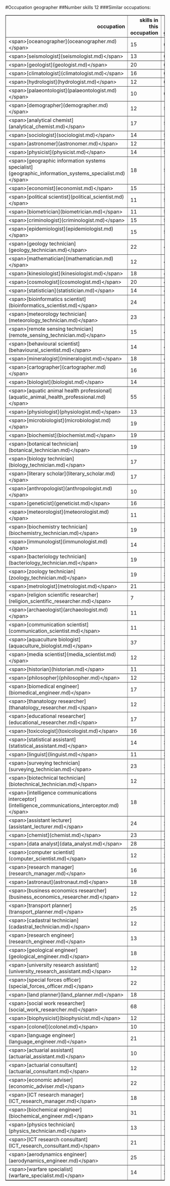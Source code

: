 #Occupation geographer
##Number skills 12
###Similar occupations:
<table border="1" class="dataframe">
  <thead>
    <tr style="text-align: right;">
      <th>occupation</th>
      <th>skills in this occupation</th>
      <th>skills that match geographer</th>
      <th>percentage match with geographer</th>
      <th>skills not in geographer</th>
    </tr>
  </thead>
  <tbody>
    <tr>
      <td>&lt;span&gt;[oceanographer](oceanographer.md)&lt;/span&gt;</td>
      <td>15</td>
      <td>6</td>
      <td>0.500000</td>
      <td>9</td>
    </tr>
    <tr>
      <td>&lt;span&gt;[seismologist](seismologist.md)&lt;/span&gt;</td>
      <td>13</td>
      <td>6</td>
      <td>0.500000</td>
      <td>7</td>
    </tr>
    <tr>
      <td>&lt;span&gt;[geologist](geologist.md)&lt;/span&gt;</td>
      <td>20</td>
      <td>6</td>
      <td>0.500000</td>
      <td>14</td>
    </tr>
    <tr>
      <td>&lt;span&gt;[climatologist](climatologist.md)&lt;/span&gt;</td>
      <td>16</td>
      <td>6</td>
      <td>0.500000</td>
      <td>10</td>
    </tr>
    <tr>
      <td>&lt;span&gt;[hydrologist](hydrologist.md)&lt;/span&gt;</td>
      <td>12</td>
      <td>6</td>
      <td>0.500000</td>
      <td>6</td>
    </tr>
    <tr>
      <td>&lt;span&gt;[palaeontologist](palaeontologist.md)&lt;/span&gt;</td>
      <td>10</td>
      <td>6</td>
      <td>0.500000</td>
      <td>4</td>
    </tr>
    <tr>
      <td>&lt;span&gt;[demographer](demographer.md)&lt;/span&gt;</td>
      <td>12</td>
      <td>5</td>
      <td>0.416667</td>
      <td>7</td>
    </tr>
    <tr>
      <td>&lt;span&gt;[analytical chemist](analytical_chemist.md)&lt;/span&gt;</td>
      <td>17</td>
      <td>5</td>
      <td>0.416667</td>
      <td>12</td>
    </tr>
    <tr>
      <td>&lt;span&gt;[sociologist](sociologist.md)&lt;/span&gt;</td>
      <td>14</td>
      <td>5</td>
      <td>0.416667</td>
      <td>9</td>
    </tr>
    <tr>
      <td>&lt;span&gt;[astronomer](astronomer.md)&lt;/span&gt;</td>
      <td>12</td>
      <td>5</td>
      <td>0.416667</td>
      <td>7</td>
    </tr>
    <tr>
      <td>&lt;span&gt;[physicist](physicist.md)&lt;/span&gt;</td>
      <td>14</td>
      <td>5</td>
      <td>0.416667</td>
      <td>9</td>
    </tr>
    <tr>
      <td>&lt;span&gt;[geographic information systems specialist](geographic_information_systems_specialist.md)&lt;/span&gt;</td>
      <td>18</td>
      <td>5</td>
      <td>0.416667</td>
      <td>13</td>
    </tr>
    <tr>
      <td>&lt;span&gt;[economist](economist.md)&lt;/span&gt;</td>
      <td>15</td>
      <td>5</td>
      <td>0.416667</td>
      <td>10</td>
    </tr>
    <tr>
      <td>&lt;span&gt;[political scientist](political_scientist.md)&lt;/span&gt;</td>
      <td>11</td>
      <td>5</td>
      <td>0.416667</td>
      <td>6</td>
    </tr>
    <tr>
      <td>&lt;span&gt;[biometrician](biometrician.md)&lt;/span&gt;</td>
      <td>11</td>
      <td>5</td>
      <td>0.416667</td>
      <td>6</td>
    </tr>
    <tr>
      <td>&lt;span&gt;[criminologist](criminologist.md)&lt;/span&gt;</td>
      <td>15</td>
      <td>5</td>
      <td>0.416667</td>
      <td>10</td>
    </tr>
    <tr>
      <td>&lt;span&gt;[epidemiologist](epidemiologist.md)&lt;/span&gt;</td>
      <td>15</td>
      <td>5</td>
      <td>0.416667</td>
      <td>10</td>
    </tr>
    <tr>
      <td>&lt;span&gt;[geology technician](geology_technician.md)&lt;/span&gt;</td>
      <td>22</td>
      <td>4</td>
      <td>0.333333</td>
      <td>18</td>
    </tr>
    <tr>
      <td>&lt;span&gt;[mathematician](mathematician.md)&lt;/span&gt;</td>
      <td>12</td>
      <td>4</td>
      <td>0.333333</td>
      <td>8</td>
    </tr>
    <tr>
      <td>&lt;span&gt;[kinesiologist](kinesiologist.md)&lt;/span&gt;</td>
      <td>18</td>
      <td>4</td>
      <td>0.333333</td>
      <td>14</td>
    </tr>
    <tr>
      <td>&lt;span&gt;[cosmologist](cosmologist.md)&lt;/span&gt;</td>
      <td>20</td>
      <td>4</td>
      <td>0.333333</td>
      <td>16</td>
    </tr>
    <tr>
      <td>&lt;span&gt;[statistician](statistician.md)&lt;/span&gt;</td>
      <td>14</td>
      <td>4</td>
      <td>0.333333</td>
      <td>10</td>
    </tr>
    <tr>
      <td>&lt;span&gt;[bioinformatics scientist](bioinformatics_scientist.md)&lt;/span&gt;</td>
      <td>24</td>
      <td>4</td>
      <td>0.333333</td>
      <td>20</td>
    </tr>
    <tr>
      <td>&lt;span&gt;[meteorology technician](meteorology_technician.md)&lt;/span&gt;</td>
      <td>23</td>
      <td>4</td>
      <td>0.333333</td>
      <td>19</td>
    </tr>
    <tr>
      <td>&lt;span&gt;[remote sensing technician](remote_sensing_technician.md)&lt;/span&gt;</td>
      <td>15</td>
      <td>4</td>
      <td>0.333333</td>
      <td>11</td>
    </tr>
    <tr>
      <td>&lt;span&gt;[behavioural scientist](behavioural_scientist.md)&lt;/span&gt;</td>
      <td>14</td>
      <td>4</td>
      <td>0.333333</td>
      <td>10</td>
    </tr>
    <tr>
      <td>&lt;span&gt;[mineralogist](mineralogist.md)&lt;/span&gt;</td>
      <td>18</td>
      <td>4</td>
      <td>0.333333</td>
      <td>14</td>
    </tr>
    <tr>
      <td>&lt;span&gt;[cartographer](cartographer.md)&lt;/span&gt;</td>
      <td>16</td>
      <td>3</td>
      <td>0.250000</td>
      <td>13</td>
    </tr>
    <tr>
      <td>&lt;span&gt;[biologist](biologist.md)&lt;/span&gt;</td>
      <td>14</td>
      <td>3</td>
      <td>0.250000</td>
      <td>11</td>
    </tr>
    <tr>
      <td>&lt;span&gt;[aquatic animal health professional](aquatic_animal_health_professional.md)&lt;/span&gt;</td>
      <td>55</td>
      <td>3</td>
      <td>0.250000</td>
      <td>52</td>
    </tr>
    <tr>
      <td>&lt;span&gt;[physiologist](physiologist.md)&lt;/span&gt;</td>
      <td>13</td>
      <td>3</td>
      <td>0.250000</td>
      <td>10</td>
    </tr>
    <tr>
      <td>&lt;span&gt;[microbiologist](microbiologist.md)&lt;/span&gt;</td>
      <td>19</td>
      <td>3</td>
      <td>0.250000</td>
      <td>16</td>
    </tr>
    <tr>
      <td>&lt;span&gt;[biochemist](biochemist.md)&lt;/span&gt;</td>
      <td>19</td>
      <td>3</td>
      <td>0.250000</td>
      <td>16</td>
    </tr>
    <tr>
      <td>&lt;span&gt;[botanical technician](botanical_technician.md)&lt;/span&gt;</td>
      <td>19</td>
      <td>3</td>
      <td>0.250000</td>
      <td>16</td>
    </tr>
    <tr>
      <td>&lt;span&gt;[biology technician](biology_technician.md)&lt;/span&gt;</td>
      <td>17</td>
      <td>3</td>
      <td>0.250000</td>
      <td>14</td>
    </tr>
    <tr>
      <td>&lt;span&gt;[literary scholar](literary_scholar.md)&lt;/span&gt;</td>
      <td>17</td>
      <td>3</td>
      <td>0.250000</td>
      <td>14</td>
    </tr>
    <tr>
      <td>&lt;span&gt;[anthropologist](anthropologist.md)&lt;/span&gt;</td>
      <td>10</td>
      <td>3</td>
      <td>0.250000</td>
      <td>7</td>
    </tr>
    <tr>
      <td>&lt;span&gt;[geneticist](geneticist.md)&lt;/span&gt;</td>
      <td>16</td>
      <td>3</td>
      <td>0.250000</td>
      <td>13</td>
    </tr>
    <tr>
      <td>&lt;span&gt;[meteorologist](meteorologist.md)&lt;/span&gt;</td>
      <td>11</td>
      <td>3</td>
      <td>0.250000</td>
      <td>8</td>
    </tr>
    <tr>
      <td>&lt;span&gt;[biochemistry technician](biochemistry_technician.md)&lt;/span&gt;</td>
      <td>19</td>
      <td>3</td>
      <td>0.250000</td>
      <td>16</td>
    </tr>
    <tr>
      <td>&lt;span&gt;[immunologist](immunologist.md)&lt;/span&gt;</td>
      <td>14</td>
      <td>3</td>
      <td>0.250000</td>
      <td>11</td>
    </tr>
    <tr>
      <td>&lt;span&gt;[bacteriology technician](bacteriology_technician.md)&lt;/span&gt;</td>
      <td>19</td>
      <td>3</td>
      <td>0.250000</td>
      <td>16</td>
    </tr>
    <tr>
      <td>&lt;span&gt;[zoology technician](zoology_technician.md)&lt;/span&gt;</td>
      <td>19</td>
      <td>3</td>
      <td>0.250000</td>
      <td>16</td>
    </tr>
    <tr>
      <td>&lt;span&gt;[metrologist](metrologist.md)&lt;/span&gt;</td>
      <td>21</td>
      <td>3</td>
      <td>0.250000</td>
      <td>18</td>
    </tr>
    <tr>
      <td>&lt;span&gt;[religion scientific researcher](religion_scientific_researcher.md)&lt;/span&gt;</td>
      <td>7</td>
      <td>3</td>
      <td>0.250000</td>
      <td>4</td>
    </tr>
    <tr>
      <td>&lt;span&gt;[archaeologist](archaeologist.md)&lt;/span&gt;</td>
      <td>11</td>
      <td>3</td>
      <td>0.250000</td>
      <td>8</td>
    </tr>
    <tr>
      <td>&lt;span&gt;[communication scientist](communication_scientist.md)&lt;/span&gt;</td>
      <td>11</td>
      <td>3</td>
      <td>0.250000</td>
      <td>8</td>
    </tr>
    <tr>
      <td>&lt;span&gt;[aquaculture biologist](aquaculture_biologist.md)&lt;/span&gt;</td>
      <td>37</td>
      <td>3</td>
      <td>0.250000</td>
      <td>34</td>
    </tr>
    <tr>
      <td>&lt;span&gt;[media scientist](media_scientist.md)&lt;/span&gt;</td>
      <td>12</td>
      <td>3</td>
      <td>0.250000</td>
      <td>9</td>
    </tr>
    <tr>
      <td>&lt;span&gt;[historian](historian.md)&lt;/span&gt;</td>
      <td>11</td>
      <td>3</td>
      <td>0.250000</td>
      <td>8</td>
    </tr>
    <tr>
      <td>&lt;span&gt;[philosopher](philosopher.md)&lt;/span&gt;</td>
      <td>12</td>
      <td>3</td>
      <td>0.250000</td>
      <td>9</td>
    </tr>
    <tr>
      <td>&lt;span&gt;[biomedical engineer](biomedical_engineer.md)&lt;/span&gt;</td>
      <td>17</td>
      <td>3</td>
      <td>0.250000</td>
      <td>14</td>
    </tr>
    <tr>
      <td>&lt;span&gt;[thanatology researcher](thanatology_researcher.md)&lt;/span&gt;</td>
      <td>12</td>
      <td>3</td>
      <td>0.250000</td>
      <td>9</td>
    </tr>
    <tr>
      <td>&lt;span&gt;[educational researcher](educational_researcher.md)&lt;/span&gt;</td>
      <td>17</td>
      <td>3</td>
      <td>0.250000</td>
      <td>14</td>
    </tr>
    <tr>
      <td>&lt;span&gt;[toxicologist](toxicologist.md)&lt;/span&gt;</td>
      <td>16</td>
      <td>3</td>
      <td>0.250000</td>
      <td>13</td>
    </tr>
    <tr>
      <td>&lt;span&gt;[statistical assistant](statistical_assistant.md)&lt;/span&gt;</td>
      <td>14</td>
      <td>3</td>
      <td>0.250000</td>
      <td>11</td>
    </tr>
    <tr>
      <td>&lt;span&gt;[linguist](linguist.md)&lt;/span&gt;</td>
      <td>11</td>
      <td>3</td>
      <td>0.250000</td>
      <td>8</td>
    </tr>
    <tr>
      <td>&lt;span&gt;[surveying technician](surveying_technician.md)&lt;/span&gt;</td>
      <td>23</td>
      <td>2</td>
      <td>0.166667</td>
      <td>21</td>
    </tr>
    <tr>
      <td>&lt;span&gt;[biotechnical technician](biotechnical_technician.md)&lt;/span&gt;</td>
      <td>12</td>
      <td>2</td>
      <td>0.166667</td>
      <td>10</td>
    </tr>
    <tr>
      <td>&lt;span&gt;[intelligence communications interceptor](intelligence_communications_interceptor.md)&lt;/span&gt;</td>
      <td>18</td>
      <td>2</td>
      <td>0.166667</td>
      <td>16</td>
    </tr>
    <tr>
      <td>&lt;span&gt;[assistant lecturer](assistant_lecturer.md)&lt;/span&gt;</td>
      <td>24</td>
      <td>2</td>
      <td>0.166667</td>
      <td>22</td>
    </tr>
    <tr>
      <td>&lt;span&gt;[chemist](chemist.md)&lt;/span&gt;</td>
      <td>23</td>
      <td>2</td>
      <td>0.166667</td>
      <td>21</td>
    </tr>
    <tr>
      <td>&lt;span&gt;[data analyst](data_analyst.md)&lt;/span&gt;</td>
      <td>28</td>
      <td>2</td>
      <td>0.166667</td>
      <td>26</td>
    </tr>
    <tr>
      <td>&lt;span&gt;[computer scientist](computer_scientist.md)&lt;/span&gt;</td>
      <td>12</td>
      <td>2</td>
      <td>0.166667</td>
      <td>10</td>
    </tr>
    <tr>
      <td>&lt;span&gt;[research manager](research_manager.md)&lt;/span&gt;</td>
      <td>16</td>
      <td>2</td>
      <td>0.166667</td>
      <td>14</td>
    </tr>
    <tr>
      <td>&lt;span&gt;[astronaut](astronaut.md)&lt;/span&gt;</td>
      <td>18</td>
      <td>2</td>
      <td>0.166667</td>
      <td>16</td>
    </tr>
    <tr>
      <td>&lt;span&gt;[business economics researcher](business_economics_researcher.md)&lt;/span&gt;</td>
      <td>12</td>
      <td>2</td>
      <td>0.166667</td>
      <td>10</td>
    </tr>
    <tr>
      <td>&lt;span&gt;[transport planner](transport_planner.md)&lt;/span&gt;</td>
      <td>25</td>
      <td>2</td>
      <td>0.166667</td>
      <td>23</td>
    </tr>
    <tr>
      <td>&lt;span&gt;[cadastral technician](cadastral_technician.md)&lt;/span&gt;</td>
      <td>12</td>
      <td>2</td>
      <td>0.166667</td>
      <td>10</td>
    </tr>
    <tr>
      <td>&lt;span&gt;[research engineer](research_engineer.md)&lt;/span&gt;</td>
      <td>13</td>
      <td>2</td>
      <td>0.166667</td>
      <td>11</td>
    </tr>
    <tr>
      <td>&lt;span&gt;[geological engineer](geological_engineer.md)&lt;/span&gt;</td>
      <td>18</td>
      <td>2</td>
      <td>0.166667</td>
      <td>16</td>
    </tr>
    <tr>
      <td>&lt;span&gt;[university research assistant](university_research_assistant.md)&lt;/span&gt;</td>
      <td>12</td>
      <td>2</td>
      <td>0.166667</td>
      <td>10</td>
    </tr>
    <tr>
      <td>&lt;span&gt;[special forces officer](special_forces_officer.md)&lt;/span&gt;</td>
      <td>22</td>
      <td>2</td>
      <td>0.166667</td>
      <td>20</td>
    </tr>
    <tr>
      <td>&lt;span&gt;[land planner](land_planner.md)&lt;/span&gt;</td>
      <td>18</td>
      <td>2</td>
      <td>0.166667</td>
      <td>16</td>
    </tr>
    <tr>
      <td>&lt;span&gt;[social work researcher](social_work_researcher.md)&lt;/span&gt;</td>
      <td>68</td>
      <td>2</td>
      <td>0.166667</td>
      <td>66</td>
    </tr>
    <tr>
      <td>&lt;span&gt;[biophysicist](biophysicist.md)&lt;/span&gt;</td>
      <td>12</td>
      <td>2</td>
      <td>0.166667</td>
      <td>10</td>
    </tr>
    <tr>
      <td>&lt;span&gt;[colonel](colonel.md)&lt;/span&gt;</td>
      <td>10</td>
      <td>2</td>
      <td>0.166667</td>
      <td>8</td>
    </tr>
    <tr>
      <td>&lt;span&gt;[language engineer](language_engineer.md)&lt;/span&gt;</td>
      <td>21</td>
      <td>2</td>
      <td>0.166667</td>
      <td>19</td>
    </tr>
    <tr>
      <td>&lt;span&gt;[actuarial assistant](actuarial_assistant.md)&lt;/span&gt;</td>
      <td>10</td>
      <td>2</td>
      <td>0.166667</td>
      <td>8</td>
    </tr>
    <tr>
      <td>&lt;span&gt;[actuarial consultant](actuarial_consultant.md)&lt;/span&gt;</td>
      <td>12</td>
      <td>2</td>
      <td>0.166667</td>
      <td>10</td>
    </tr>
    <tr>
      <td>&lt;span&gt;[economic adviser](economic_adviser.md)&lt;/span&gt;</td>
      <td>22</td>
      <td>2</td>
      <td>0.166667</td>
      <td>20</td>
    </tr>
    <tr>
      <td>&lt;span&gt;[ICT research manager](ICT_research_manager.md)&lt;/span&gt;</td>
      <td>18</td>
      <td>2</td>
      <td>0.166667</td>
      <td>16</td>
    </tr>
    <tr>
      <td>&lt;span&gt;[biochemical engineer](biochemical_engineer.md)&lt;/span&gt;</td>
      <td>31</td>
      <td>2</td>
      <td>0.166667</td>
      <td>29</td>
    </tr>
    <tr>
      <td>&lt;span&gt;[physics technician](physics_technician.md)&lt;/span&gt;</td>
      <td>13</td>
      <td>2</td>
      <td>0.166667</td>
      <td>11</td>
    </tr>
    <tr>
      <td>&lt;span&gt;[ICT research consultant](ICT_research_consultant.md)&lt;/span&gt;</td>
      <td>21</td>
      <td>2</td>
      <td>0.166667</td>
      <td>19</td>
    </tr>
    <tr>
      <td>&lt;span&gt;[aerodynamics engineer](aerodynamics_engineer.md)&lt;/span&gt;</td>
      <td>25</td>
      <td>2</td>
      <td>0.166667</td>
      <td>23</td>
    </tr>
    <tr>
      <td>&lt;span&gt;[warfare specialist](warfare_specialist.md)&lt;/span&gt;</td>
      <td>14</td>
      <td>2</td>
      <td>0.166667</td>
      <td>12</td>
    </tr>
  </tbody>
</table>
